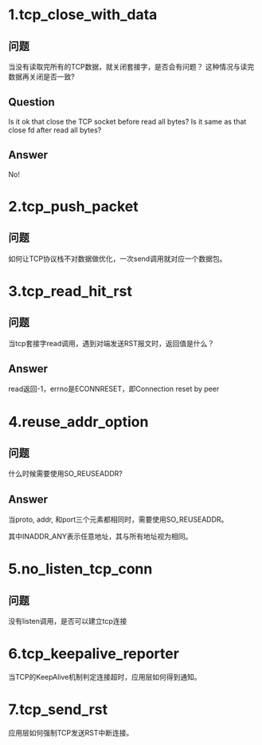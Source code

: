 # 1.tcp_close_with_data

## 问题

当没有读取完所有的TCP数据，就关闭套接字，是否会有问题？
这种情况与读完数据再关闭是否一致?

## Question

Is it ok that close the TCP socket before read all bytes?
Is it same as that close fd after read all bytes?

## Answer
No!

# 2.tcp_push_packet

## 问题

如何让TCP协议栈不对数据做优化，一次send调用就对应一个数据包。


# 3.tcp_read_hit_rst

## 问题


当tcp套接字read调用，遇到对端发送RST报文时，返回值是什么？

## Answer

read返回-1，errno是ECONNRESET，即Connection reset by peer


# 4.reuse_addr_option


## 问题


什么时候需要使用SO_REUSEADDR?


## Answer


当proto, addr, 和port三个元素都相同时，需要使用SO_REUSEADDR。

其中INADDR_ANY表示任意地址，其与所有地址视为相同。


# 5.no_listen_tcp_conn  

## 问题  
没有listen调用，是否可以建立tcp连接


# 6.tcp_keepalive_reporter
当TCP的KeepAlive机制判定连接超时，应用层如何得到通知。  



# 7.tcp_send_rst  
应用层如何强制TCP发送RST中断连接。 

